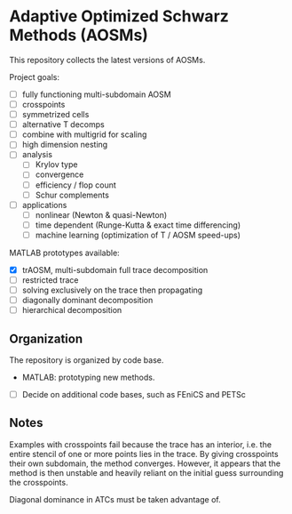 # Adaptive Optimized Schwarz Methods (AOSMs)

This repository collects the latest versions of AOSMs.

Project goals:
- [ ] fully functioning multi-subdomain AOSM
- [ ] crosspoints
- [ ] symmetrized cells
- [ ] alternative T decomps
- [ ] combine with multigrid for scaling
- [ ] high dimension nesting
- [ ] analysis
    - [ ] Krylov type
    - [ ] convergence
    - [ ] efficiency / flop count
    - [ ] Schur complements
- [ ] applications
    - [ ] nonlinear (Newton & quasi-Newton)
    - [ ] time dependent (Runge-Kutta & exact time differencing)
    - [ ] machine learning (optimization of T / AOSM speed-ups)

MATLAB prototypes available:
- [x] trAOSM, multi-subdomain full trace decomposition
- [ ] restricted trace
- [ ] solving exclusively on the trace then propagating
- [ ] diagonally dominant decomposition
- [ ] hierarchical decomposition

## Organization

The repository is organized by code base.
- MATLAB: prototyping new methods.

- [ ] Decide on additional code bases, such as FEniCS and PETSc

## Notes

Examples with crosspoints fail because the trace has an interior, i.e. the entire stencil of one or more points lies in the trace.
By giving crosspoints their own subdomain, the method converges.
However, it appears that the method is then unstable and heavily reliant on the initial guess surrounding the crosspoints.

Diagonal dominance in ATCs must be taken advantage of.